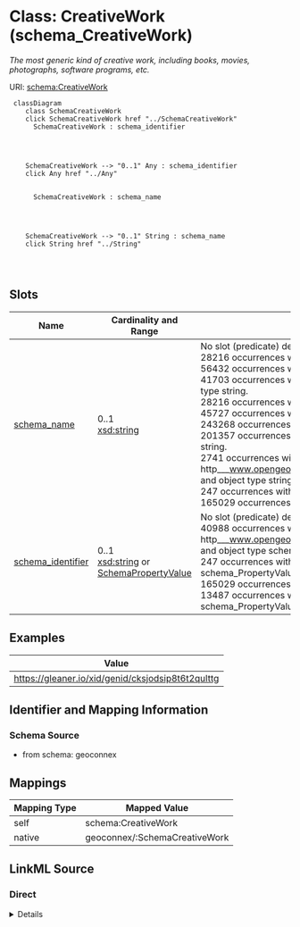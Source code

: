 

# Class: CreativeWork (schema_CreativeWork)


_The most generic kind of creative work, including books, movies, photographs, software programs, etc._





URI: [schema:CreativeWork](https://schema.org/CreativeWork)






```mermaid
 classDiagram
    class SchemaCreativeWork
    click SchemaCreativeWork href "../SchemaCreativeWork"
      SchemaCreativeWork : schema_identifier
        
          
    
    
    SchemaCreativeWork --> "0..1" Any : schema_identifier
    click Any href "../Any"

        
      SchemaCreativeWork : schema_name
        
          
    
    
    SchemaCreativeWork --> "0..1" String : schema_name
    click String href "../String"

        
      
```




<!-- no inheritance hierarchy -->


## Slots

| Name | Cardinality and Range | Description | Inheritance |
| ---  | --- | --- | --- |
| [schema_name](../slots/schema_name.md) | 0..1 <br/> [xsd:string](xsd:string) | No slot (predicate) description specified <br/> 28216 occurrences with subject type schema_Dataset and object type string.<br/>56432 occurrences with subject type schema_DataDownload and object type string.<br/>41703 occurrences with subject type schema_GovernmentOrganization and object type string.<br/>28216 occurrences with subject type schema_PropertyValue and object type string.<br/>45727 occurrences with untyped subjects and object type string.<br/>243268 occurrences with subject type schema_Place and object type string.<br/>201357 occurrences with subject type hyf__HY_HydroLocation and object type string.<br/>2741 occurrences with subject type http___www.opengeospatial.org_standards_waterml2_hy_features_HY_HydroLocation and object type string.<br/>247 occurrences with subject type schema_Organization and object type string.<br/>165029 occurrences with subject type schema_CreativeWork and object type string. | direct |
| [schema_identifier](../slots/schema_identifier.md) | 0..1 <br/> [xsd:string](xsd:string)&nbsp;or&nbsp;<br />[SchemaPropertyValue](../classes/SchemaPropertyValue.md) | No slot (predicate) description specified <br/> 40988 occurrences with subject type http___www.opengeospatial.org_standards_waterml2_hy_features_HY_HydroLocation and object type schema_PropertyValue.<br/>247 occurrences with subject type schema_Organization and object type schema_PropertyValue.<br/>165029 occurrences with subject type schema_CreativeWork and object type string.<br/>13487 occurrences with subject type hyf__HY_HydroLocation and object type schema_PropertyValue. | direct |










## Examples

| Value |
| --- |
| https://gleaner.io/xid/genid/cksjodsip8t6t2qulttg |


## Identifier and Mapping Information







### Schema Source


* from schema: geoconnex




## Mappings

| Mapping Type | Mapped Value |
| ---  | ---  |
| self | schema:CreativeWork |
| native | geoconnex/:SchemaCreativeWork |







## LinkML Source

<!-- TODO: investigate https://stackoverflow.com/questions/37606292/how-to-create-tabbed-code-blocks-in-mkdocs-or-sphinx -->

### Direct

<details>
```yaml
name: schema_CreativeWork
conforms_to: No schema conformance document specified
description: The most generic kind of creative work, including books, movies, photographs,
  software programs, etc.
title: CreativeWork
notes:
- Class with 165029 occurrences.
examples:
- value: https://gleaner.io/xid/genid/cksjodsip8t6t2qulttg
from_schema: geoconnex
rank: 1000
slots:
- schema_name
- schema_identifier
class_uri: schema:CreativeWork

```
</details>

### Induced

<details>
```yaml
name: schema_CreativeWork
conforms_to: No schema conformance document specified
description: The most generic kind of creative work, including books, movies, photographs,
  software programs, etc.
title: CreativeWork
notes:
- Class with 165029 occurrences.
examples:
- value: https://gleaner.io/xid/genid/cksjodsip8t6t2qulttg
from_schema: geoconnex
rank: 1000
attributes:
  schema_name:
    name: schema_name
    description: No slot (predicate) description specified
    comments:
    - 28216 occurrences with subject type schema_Dataset and object type string.
    - 56432 occurrences with subject type schema_DataDownload and object type string.
    - 41703 occurrences with subject type schema_GovernmentOrganization and object
      type string.
    - 28216 occurrences with subject type schema_PropertyValue and object type string.
    - 45727 occurrences with untyped subjects and object type string.
    - 243268 occurrences with subject type schema_Place and object type string.
    - 201357 occurrences with subject type hyf__HY_HydroLocation and object type string.
    - 2741 occurrences with subject type http___www.opengeospatial.org_standards_waterml2_hy_features_HY_HydroLocation
      and object type string.
    - 247 occurrences with subject type schema_Organization and object type string.
    - 165029 occurrences with subject type schema_CreativeWork and object type string.
    examples:
    - description: schema_Dataset → string
      object:
        example_object: USGS-293229091230800
        example_predicate: schema:name
        example_subject: _:b1000000
    - description: schema_DataDownload → string
      object:
        example_object: USGS SensorThings API
        example_predicate: schema:name
        example_subject: _:b1000004
    - description: schema_GovernmentOrganization → string
      object:
        example_object: U.S. Geological Survey Water Data for the Nation
        example_predicate: schema:name
        example_subject: _:b1000006
    - description: schema_PropertyValue → string
      object:
        example_object: Gage height
        example_predicate: schema:name
        example_subject: _:b1000007
    - description: None → string
      object:
        example_object: Mancos River at Anitas Flat Below Mancos CO
        example_predicate: schema:name
        example_subject: _:b1548067
    - description: schema_Place → string
      object:
        example_object: New England Region
        example_predicate: schema:name
        example_subject: https://geoconnex.us/ref/hu02/01
    - description: hyf__HY_HydroLocation → string
      object:
        example_object: BIG CREEK
        example_predicate: schema:name
        example_subject: https://geoconnex.us/iow/demo/AL00017
    - description: http___www.opengeospatial.org_standards_waterml2_hy_features_HY_HydroLocation
        → string
      object:
        example_object: ALCOVA
        example_predicate: schema:name
        example_subject: https://geoconnex.us/ornl/hydrosource/dams/1
    - description: schema_Organization → string
      object:
        example_object: CUAHSI_CUAHSI_HIS_CRWA_ids__0
        example_predicate: schema:name
        example_subject: https://gleaner.io/id/org/CUAHSI_CUAHSI_HIS_CRWA_ids__0
    - description: schema_CreativeWork → string
      object:
        example_object: HUC12 Pour Points
        example_predicate: schema:name
        example_subject: https://gleaner.io/xid/genid/cksjodsip8t6t2qulttg
    from_schema: geoconnex
    rank: 1000
    slot_uri: schema:name
    alias: schema_name
    owner: schema_CreativeWork
    domain_of:
    - http___www.opengeospatial.org_standards_waterml2_hy_features_HY_HydroLocation
    - hyf__HY_HydroLocation
    - schema_CreativeWork
    - schema_DataDownload
    - schema_Dataset
    - schema_GovernmentOrganization
    - schema_Organization
    - schema_Place
    - schema_PropertyValue
    range: string
  schema_identifier:
    name: schema_identifier
    description: No slot (predicate) description specified
    comments:
    - 40988 occurrences with subject type http___www.opengeospatial.org_standards_waterml2_hy_features_HY_HydroLocation
      and object type schema_PropertyValue.
    - 247 occurrences with subject type schema_Organization and object type schema_PropertyValue.
    - 165029 occurrences with subject type schema_CreativeWork and object type string.
    - 13487 occurrences with subject type hyf__HY_HydroLocation and object type schema_PropertyValue.
    examples:
    - description: http___www.opengeospatial.org_standards_waterml2_hy_features_HY_HydroLocation
        → schema_PropertyValue
      object:
        example_object: https://gleaner.io/xid/genid/ckh8pd4ip8t5ksin207g
        example_predicate: schema:identifier
        example_subject: https://geoconnex.us/ornl/hydrosource/dams/999
    - description: schema_Organization → schema_PropertyValue
      object:
        example_object: https://gleaner.io/genid/geoconnex
        example_predicate: schema:identifier
        example_subject: https://gleaner.io/id/org/wade_wade__9
    - description: schema_CreativeWork → string
      object:
        example_object: huc12pp
        example_predicate: schema:identifier
        example_subject: https://gleaner.io/xid/genid/cksjodsip8t6t2qulttg
    - description: hyf__HY_HydroLocation → schema_PropertyValue
      object:
        example_object: _:b850487
        example_predicate: schema:identifier
        example_subject: https://sta.geoconnex.dev/collections/USGS/Things/items/'USNWS-390855089210900'
    from_schema: geoconnex
    rank: 1000
    slot_uri: schema:identifier
    alias: schema_identifier
    owner: schema_CreativeWork
    domain_of:
    - http___www.opengeospatial.org_standards_waterml2_hy_features_HY_HydroLocation
    - hyf__HY_HydroLocation
    - schema_CreativeWork
    - schema_Organization
    range: Any
    any_of:
    - range: string
    - range: schema_PropertyValue
class_uri: schema:CreativeWork

```
</details>